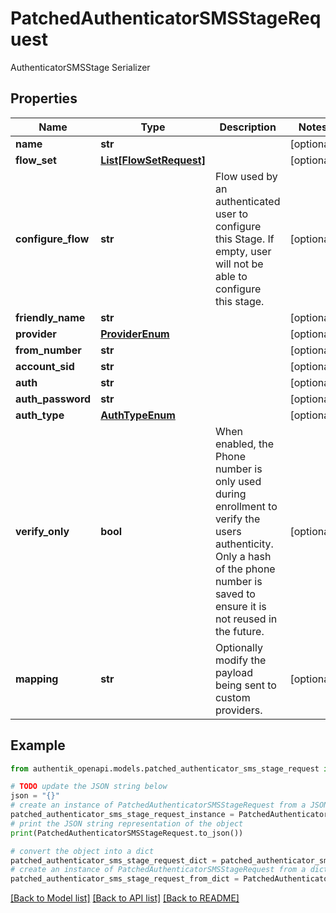 # PatchedAuthenticatorSMSStageRequest

AuthenticatorSMSStage Serializer

## Properties

Name | Type | Description | Notes
------------ | ------------- | ------------- | -------------
**name** | **str** |  | [optional] 
**flow_set** | [**List[FlowSetRequest]**](FlowSetRequest.md) |  | [optional] 
**configure_flow** | **str** | Flow used by an authenticated user to configure this Stage. If empty, user will not be able to configure this stage. | [optional] 
**friendly_name** | **str** |  | [optional] 
**provider** | [**ProviderEnum**](ProviderEnum.md) |  | [optional] 
**from_number** | **str** |  | [optional] 
**account_sid** | **str** |  | [optional] 
**auth** | **str** |  | [optional] 
**auth_password** | **str** |  | [optional] 
**auth_type** | [**AuthTypeEnum**](AuthTypeEnum.md) |  | [optional] 
**verify_only** | **bool** | When enabled, the Phone number is only used during enrollment to verify the users authenticity. Only a hash of the phone number is saved to ensure it is not reused in the future. | [optional] 
**mapping** | **str** | Optionally modify the payload being sent to custom providers. | [optional] 

## Example

```python
from authentik_openapi.models.patched_authenticator_sms_stage_request import PatchedAuthenticatorSMSStageRequest

# TODO update the JSON string below
json = "{}"
# create an instance of PatchedAuthenticatorSMSStageRequest from a JSON string
patched_authenticator_sms_stage_request_instance = PatchedAuthenticatorSMSStageRequest.from_json(json)
# print the JSON string representation of the object
print(PatchedAuthenticatorSMSStageRequest.to_json())

# convert the object into a dict
patched_authenticator_sms_stage_request_dict = patched_authenticator_sms_stage_request_instance.to_dict()
# create an instance of PatchedAuthenticatorSMSStageRequest from a dict
patched_authenticator_sms_stage_request_from_dict = PatchedAuthenticatorSMSStageRequest.from_dict(patched_authenticator_sms_stage_request_dict)
```
[[Back to Model list]](../README.md#documentation-for-models) [[Back to API list]](../README.md#documentation-for-api-endpoints) [[Back to README]](../README.md)


